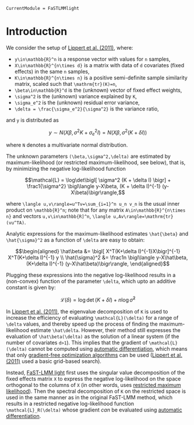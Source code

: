 ```@meta
CurrentModule = FaSTLMMlight
```

# Introduction

We consider the setup of [Lippert et al. (2011)](https://europepmc.org/article/med/21892150), where:

- ``y\in\mathbb{R}^n`` is a response vector with values for ``n`` samples,
- ``X\in\mathbb{R}^{n\times d}`` is a matrix with data of ``d`` covariates (fixed effects) in the same ``n`` samples,
- ``K\in\mathbb{R}^{n\times n}`` is a positive semi-definite sample similarity matrix, scaled such that ``\mathrm{tr}(K)=n``,
- ``\beta\in\mathbb{R}^d`` is the (unknown) vector of fixed effect weights,
- ``\sigma^2`` is the (unknown) variance explained by ``K``,
- ``\sigma_e^2`` is the (unknown) residual error variance,
- ``\delta = \frac{\sigma_e^2}{\sigma^2}`` is the variance ratio,

and ``y`` is distributed as

```math
y \sim N\bigl( X\beta, \sigma^2 K + \sigma_e^2 I\bigr) = N\bigl( X\beta, \sigma^2 (K + \delta I)\bigr)
```

where ``N`` denotes a multivariate normal distribution.

The unknown parameters ``(\beta,\sigma^2,\delta)`` are estimated by maximum-likelihood (or restricted maximum-likelihood, see below), that is, by minimizing the negative log-likelihood function

```math
\mathcal{L} = \log\det\bigl[ \sigma^2 (K + \delta I) \bigr] + \frac1{\sigma^2} \bigl\langle y-X\beta, (K + \delta I)^{-1} (y-X\beta)\bigr\rangle,
```

where ``\langle u,v\rangle=u^Tv=\sum_{i=1}^n u_n v_n`` is the usual inner product on ``\mathbb{R}^n``; note that for any matrix ``A\in\mathbb{R}^{n\times n}`` and vectors ``u,v\in\mathbb{R]^n``, ``\langle u,Av\rangle=\mathrm{tr}(vu^TA)``. 

Analytic expressions for the maximum-likelihood estimates ``\hat{\beta}`` and ``\hat{\sigma}^2`` as a function of ``\delta`` are easy to obtain:

```math
\begin{aligned}
\hat\beta &= \bigl[ X^T(K+\delta I)^{-1}X\bigr]^{-1}
  X^T(K+\delta I)^{-1} y \\
  \hat{\sigma}^2 &= \frac1n \bigl\langle y-X\hat\beta, (K+\delta I)^{-1} (y-X\hat\beta)\bigr\rangle, 
\end{aligned}
```

Plugging these expressions into the negative log-likelihood results in a (non-convex) function of the parameter ``\delta``, which upto an additive constant is given by: 

```math
\mathcal{L}(\delta) = \log\det (K+\delta I) + n \log \hat{\sigma}^2
```

In [Lippert et al. (2011)](https://europepmc.org/article/med/21892150), the eigenvalue decomposition of ``K`` is used to increase the efficiency of evaluating ``\mathcal{L}(\delta)`` for a range of ``\delta`` values, and thereby speed up the process of finding the maximum-likelihood estimate ``\hat\delta``. However, their method still expresses the evaluation of ``\hat\beta(\delta)`` as the solution of a linear system (if the number of covariates ``d>1``). This implies that the gradient of ``\mathcal{L}(\delta)`` cannot be computed using [automatic differentiation](https://julianlsolvers.github.io/Optim.jl/stable/user/gradientsandhessians/#Automatic-differentiation), which means that only [gradient-free optimization algorithms](https://julianlsolvers.github.io/Optim.jl/stable/algo/nelder_mead/) can be used ([Lippert et al. (2011)](https://europepmc.org/article/med/21892150) used a basic grid-based search).

Instead, [FaST-LMM light](https://github.com/tmichoel/FaSTLMMlight.jl) first uses the singular value decomposition of the fixed effects matrix ``X`` to express the negative log-likelihood on the space orthogonal to the columns of ``X`` (in other words, uses [restricted maximum likelihood](https://en.wikipedia.org/wiki/Restricted_maximum_likelihood)). Then the spectral decomposition of ``K`` on the restricted space is used in the same manner as in the original FaST-LMM method, which results in a restricted negative log-likelihood function ``\mathcal{L}_R(\delta)`` whose gradient *can* be evaluated using [automatic differentiation](https://julianlsolvers.github.io/Optim.jl/stable/user/gradientsandhessians/#Automatic-differentiation).